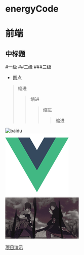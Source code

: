# energyCode
前端
====

中标题
-----

#一级
##二级
###三级

* 圆点

>缩进
>>缩进
>>>缩进
>>>>缩进

![baidu](http://www.baidu.com/img/bdlogo.gif "百度logo")  
![](https://github.com/815129099/energyCode/raw/master/src/assets/logo.png "login.logo")  
![](https://github.com/815129099/energyCode/raw/master/1.jpg "login.logo") 

[项目演示](http://47.106.172.176:666/ "项目演示")
